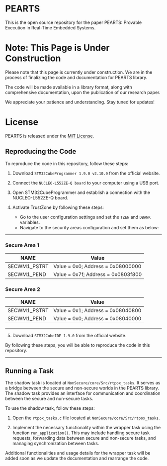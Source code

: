 # PEARTS

This is the open source repository for the paper PEARTS: 
Provable Execution in Real-Time Embedded Systems.



# Note: This Page is Under Construction

Please note that this page is currently under construction. We are in the process of finalizing the code and documentation for PEARTS library. 

The code will be made available in a library format, along with comprehensive documentation, upon the publication of our research paper. 

We appreciate your patience and understanding. Stay tuned for updates!



# License

PEARTS is released under the [MIT License](https://opensource.org/licenses/MIT).



## Reproducing the Code

To reproduce the code in this repository, follow these steps:

1. Download `STM32CubeProgrammer 1.9.0 v2.10.0` from the official website.

2. Connect the `NUCLEO-L552ZE-Q board` to your computer using a USB port.

3. Open STM32CubeProgrammer and establish a connection with the NUCLEO-L552ZE-Q board.

4. Activate TrustZone by following these steps:
    - Go to the user configuration settings and set the `TZEN` and `DBANK` variables.
    - Navigate to the security areas configuration and set them as below:

---
### Secure Area 1
NAME | Value 
-|-
SECWM1_PSTRT | Value = 0x0; Address = 0x08000000 
SECWM1_PEND | Value = 0x7f; Address = 0x0803f800

### Secure Area 2
NAME | Value 
-|-
SECWM1_PSTRT | Value = 0x1; Address = 0x08040800 
SECWM1_PEND | Value = 0x0;  Address = 0x08040000

---

5. Download `STM32CubeIDE 1.9.0` from the official website.

By following these steps, you will be able to reproduce the code in this repository.


--- 

## Running a Task

The shadow task is located at `NonSecure/core/Src/rtpox_tasks`. It serves as a bridge between the secure and non-secure worlds in the PEARTS library. The shadow task provides an interface for communication and coordination between the secure and non-secure tasks.

To use the shadow task, follow these steps:

1. Open the `rtpox_tasks.c` file located at `NonSecure/core/Src/rtpox_tasks`.

2. Implement the necessary functionality within the wrapper task using the function `run_application()`. This may include handling secure task requests, forwarding data between secure and non-secure tasks, and managing synchronization between tasks.

Additional functionalities and usage details for the wrapper task will be added soon as we update the documentation and rearrange the code.
